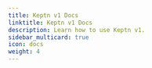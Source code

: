 ```yaml
---
title: Keptn v1 Docs
linktitle: Keptn v1 Docs
description: Learn how to use Keptn v1.
sidebar_multicard: true
icon: docs
weight: 4
---
```

